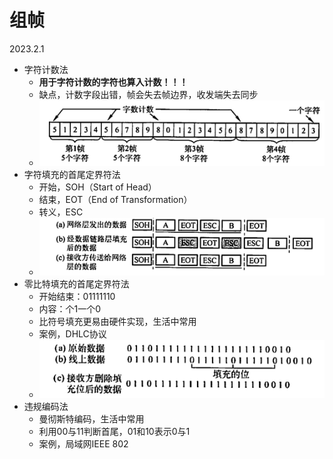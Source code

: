 # 组帧

2023.2.1

* 字符计数法
  * **用于字符计数的字符也算入计数！！！**
  * 缺点，计数字段出错，帧会失去帧边界，收发端失去同步
  * ![组帧](./resources/组帧.jpeg)
* 字符填充的首尾定界符法
  * 开始，SOH（Start of Head）
  * 结束，EOT（End of Transformation）
  * 转义，ESC
  * ![字符填充](./resources/字符填充.jpeg)
* 零比特填充的首尾定界符法
  * 开始结束：01111110
  * 内容：个1一个0
  * 比符号填充更易由硬件实现，生活中常用
  * 案例，DHLC协议
  * ![零比特填充](./resources/零比特填充.jpeg)
* 违规编码法
  * 曼彻斯特编码，生活中常用
  * 利用00与11判断首尾，01和10表示0与1
  * 案例，局域网IEEE 802